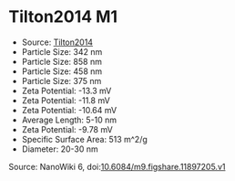 <a name="material" />

# Tilton2014 M1
<script type="application/ld+json">
  {
    "@context": "https://schema.org/",
    "@type": "ChemicalSubstance",
    "@id": "https://egonw.github.io/nanowiki/nanowiki438.html#material",
    "http://purl.org/dc/terms/conformsTo":
      {
        "@type": "CreativeWork",
        "@id": "https://bioschemas.org/profiles/ChemicalSubstance/0.4-RELEASE/"
      },
    "identfier": "438",
    "name": "Tilton2014 M1",
    "url": "https://egonw.github.io/nanowiki/nanowiki438.html#material",
    "sameAs": "http://127.0.0.1/mediawiki/index.php/Special:URIResolver/Tilton2014_M1"
  }
</script>


* Source: [Tilton2014](articleTilton2014.md)
* Particle Size: 342 nm
* Particle Size: 858 nm
* Particle Size: 458 nm
* Particle Size: 375 nm
* Zeta Potential: -13.3 mV
* Zeta Potential: -11.8 mV
* Zeta Potential: -10.64 mV
* Average Length: 5-10 nm
* Zeta Potential: -9.78 mV
* Specific Surface Area: 513 m^2/g
* Diameter: 20-30 nm


Source: NanoWiki 6, doi:[10.6084/m9.figshare.11897205.v1](https://doi.org/10.6084/m9.figshare.11897205.v1)
